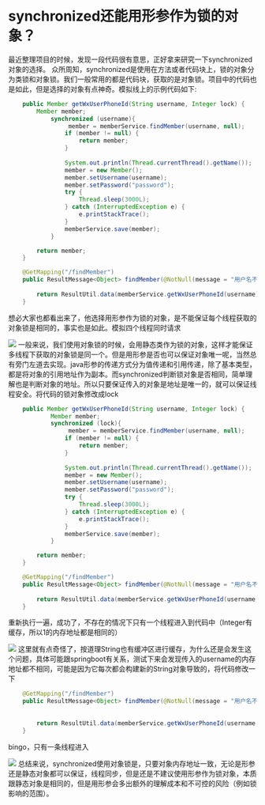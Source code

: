 # synchronized还能用形参作为锁的对象？
最近整理项目的时候，发现一段代码很有意思，正好拿来研究一下synchronized对象的选择。 众所周知，synchronized是使用在方法或者代码块上，锁的对象分为类锁和对象锁。我们一般常用的都是代码块，获取的是对象锁。项目中的代码也是如此，但是选择的对象有点神奇。模拟线上的示例代码如下:

```java
    public Member getWxUserPhoneId(String username, Integer lock) {
        Member member;
            synchronized (username){
                 member = memberService.findMember(username, null);
                if (member != null) {
                    return member;
                }
                
                System.out.println(Thread.currentThread().getName());
                member = new Member();
                member.setUsername(username);
                member.setPassword("password");
                try {
                    Thread.sleep(3000L);
                } catch (InterruptedException e) {
                    e.printStackTrace();
                }
                memberService.save(member);
            }

        return member;
    }

```

```java
    @GetMapping("/findMember")
    public ResultMessage<Object> findMember(@NotNull(message = "用户名不能为空") @RequestParam String username){
        
        return ResultUtil.data(memberService.getWxUserPhoneId(username));
    }

```

想必大家也都看出来了，他选择用形参作为锁的对象，是不能保证每个线程获取的对象锁是相同的，事实也是如此。模拟四个线程同时请求

![](https://p6-juejin.byteimg.com/tos-cn-i-k3u1fbpfcp/c88ea7641cb64e7aa52b325f8bbdd315~tplv-k3u1fbpfcp-jj-mark:3024:0:0:0:q75.awebp#?w=1587&h=489&s=123635&e=png&b=2b2b2b)
 一般来说，我们使用对象锁的时候，会用静态类作为锁的对象，这样才能保证多线程下获取的对象锁是同一个。但是用形参是否也可以保证对象唯一呢，当然总有旁门左道去实现。java形参的传递方式分为值传递和引用传递，除了基本类型，都是将对象的引用地址作为副本。而synchronized判断锁对象是否相同，简单理解也是判断对象的地址。所以只要保证传入的对象是地址是唯一的，就可以保证线程安全。将代码的锁对象修改成lock

```java
    public Member getWxUserPhoneId(String username, Integer lock) {
            Member member;
            synchronized (lock){
                 member = memberService.findMember(username, null);
                if (member != null) {
                    return member;
                }
                
                System.out.println(Thread.currentThread().getName());
                member = new Member();
                member.setUsername(username);
                member.setPassword("password");
                try {
                    Thread.sleep(3000L);
                } catch (InterruptedException e) {
                    e.printStackTrace();
                }
                memberService.save(member);
            }

        return member;
    }

```

```java
    @GetMapping("/findMember")
    public ResultMessage<Object> findMember(@NotNull(message = "用户名不能为空") @RequestParam String username){
        
        return ResultUtil.data(memberService.getWxUserPhoneId(username,1));
    }

```

重新执行一遍，成功了，不存在的情况下只有一个线程进入到代码中（Integer有缓存，所以1的内存地址都是相同的）

![](https://p1-juejin.byteimg.com/tos-cn-i-k3u1fbpfcp/13c08df539f24e8cb9dc892325740d01~tplv-k3u1fbpfcp-jj-mark:3024:0:0:0:q75.awebp#?w=1700&h=461&s=84852&e=png&b=2b2b2b)
 这里就有点奇怪了，按道理String也有缓冲区进行缓存，为什么还是会发生这个问题，具体可能跟springboot有关系，测试下来会发现传入的username的内存地址都不相同，可能是因为它每次都会构建新的String对象导致的，将代码修改一下

```java
    @GetMapping("/findMember")
    public ResultMessage<Object> findMember(@NotNull(message = "用户名不能为空") @RequestParam String username){
        
        
        return ResultUtil.data(memberService.getWxUserPhoneId(username.intern(),null));
    }

```

bingo，只有一条线程进入

![](https://p9-juejin.byteimg.com/tos-cn-i-k3u1fbpfcp/7c128a38375b40488672f7ece98d160b~tplv-k3u1fbpfcp-jj-mark:3024:0:0:0:q75.awebp#?w=1846&h=415&s=98241&e=png&b=2b2b2b)
 总结来说，synchronized使用对象锁是，只要对象内存地址一致，无论是形参还是静态对象都可以保证，线程同步，但是还是不建议使用形参作为锁对象，本质跟静态对象是相同的，但是用形参会多出额外的理解成本和不可控的风险（例如锁影响的范围）。